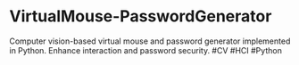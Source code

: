 # VirtualMouse-PasswordGenerator
Computer vision-based virtual mouse and password generator implemented in Python. Enhance interaction and password security. #CV #HCI #Python
